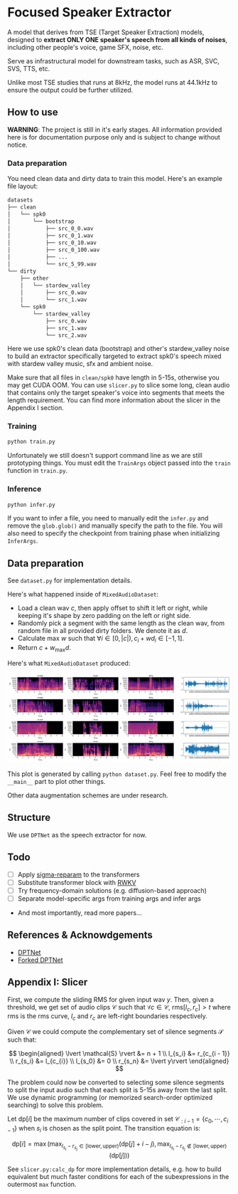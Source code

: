 # Focused Speaker Extractor

A model that derives from TSE (Target Speaker Extraction) models, designed to **extract ONLY ONE speaker's speech from all kinds of noises**, including other people's voice, game SFX, noise, etc.

Serve as infrastructural model for downstream tasks, such as ASR, SVC, SVS, TTS, etc.

Unlike most TSE studies that runs at 8kHz, the model runs at 44.1kHz to ensure the output could be further utilized.

## How to use

**WARNING**: The project is still in it's early stages. All information provided here is for documentation purpose only and is subject to change without notice.

### Data preparation

You need clean data and dirty data to train this model. Here's an example file layout:

```
datasets
├── clean
│   └── spk0
│       └── bootstrap
│           ├── src_0_0.wav
│           ├── src_0_1.wav
│           ├── src_0_10.wav
│           ├── src_0_100.wav
│           ├── ...
│           └── src_5_99.wav
└── dirty
    ├── other
    │   └── stardew_valley
    │       ├── src_0.wav
    │       └── src_1.wav
    └── spk0
        └── stardew_valley
            ├── src_0.wav
            ├── src_1.wav
            └── src_2.wav
```

Here we use spk0's clean data (bootstrap) and other's stardew_valley noise to build an extractor specifically targeted to extract spk0's speech mixed with stardew valley music, sfx and ambient noise.

Make sure that all files in `clean/spk0` have length in 5-15s, otherwise you may get CUDA OOM. You can use `slicer.py` to slice some long, clean audio that contains only the target speaker's voice into segments that meets the length requirement. You can find more information about the slicer in the Appendix I section.

### Training

```bash
python train.py
```

Unfortunately we still doesn't support command line as we are still prototyping things. You must edit the `TrainArgs` object passed into the `train` function in `train.py`.

### Inference

```bash
python infer.py
```

If you want to infer a file, you need to manually edit the `infer.py` and remove the `glob.glob()` and manually specify the path to the file. You will also need to specify the checkpoint from training phase when initializing `InferArgs`.

## Data preparation

See `dataset.py` for implementation details.

Here's what happened inside of `MixedAudioDataset`:

- Load a clean wav $c$, then apply offset to shift it left or right, while keeping it's shape by zero padding on the left or right side.
- Randomly pick a segment with the same length as the clean wav, from random file in all provided dirty folders. We denote it as $d$.
- Calculate max $w$ such that $\forall i \in [0, \lvert c \rvert), c_i + w d_i \in [-1, 1]$.
- Return $c + w_{\max} d$.

Here's what `MixedAudioDataset` produced:

![preview](dataset_preview.svg)

This plot is generated by calling `python dataset.py`. Feel free to modify the `__main__` part to plot other things.

Other data augmentation schemes are under research.

## Structure

We use `DPTNet` as the speech extractor for now.

## Todo

- [ ] Apply [sigma-reparam](https://github.com/apple/ml-sigma-reparam.git) to the transformers
- [ ] Substitute transformer block with [RWKV](https://github.com/BlinkDL/RWKV-LM.git)
- [ ] Try frequency-domain solutions (e.g. diffusion-based approach)
- [ ] Separate model-specific args from training args and infer args
- And most importantly, read more papers...

## References & Acknowdgements

- [DPTNet](https://arxiv.org/pdf/2007.13975.pdf)
- [Forked DPTNet](https://github.com/ilyakava/DPTNet)

## Appendix I: Slicer

First, we compute the sliding RMS for given input wav $y$. Then, given a threshold, we get set of audio clips $\mathcal{C}$ such that $\forall c \in \mathcal{C}$, $\mathrm{rms}[l_c, r_c] > t$ where $\mathrm{rms}$ is the rms curve, $l_c$ and $r_c$ are left-right boundaries respectively.

Given $\mathcal{C}$ we could compute the complementary set of silence segments $\mathcal{S}$ such that:

$$
\begin{aligned}
\lvert \mathcal{S} \rvert &= n + 1 \\
l_{s_i} &= r_{c_{i - 1}} \\
r_{s_i} &= l_{c_{i}} \\
l_{s_0} &= 0 \\
r_{s_n} &= \lvert y\rvert
\end{aligned}
$$

The problem could now be converted to selecting some silence segments to split the input audio such that each split is 5-15s away from the last split. We use dynamic programming (or memorized search-order optimized searching) to solve this problem.

Let $\mathrm{dp}[i]$ be the maximum number of clips covered in set $\mathcal{C}_{:i-1} = \{c_{0}, \cdots, c_{i-1}\}$ when $s_i$ is chosen as the split point. The transition equation is:

$$
\mathrm{dp}[i] = \max\left(\max_{l_{s_i} - r_{s_j} \in [\textrm{lower}, \textrm{upper})} (\mathrm{dp}[j] + i - j), \max_{l_{s_i} - r_{s_j} \notin [\textrm{lower}, \textrm{upper})}(\mathrm{dp}[j])\right)
$$

See `slicer.py:calc_dp` for more implementation details, e.g. how to build equivalent but much faster conditions for each of the subexpressions in the outermost `max` function.

